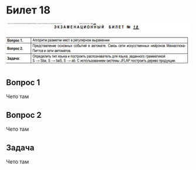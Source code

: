 
# Билет 18

![image.png](b020af44-a360-4b1d-ad90-601894dcceb4.png)

## Вопрос 1

Чето там

## Вопрос 2

Чето там

## Задача

Чето там